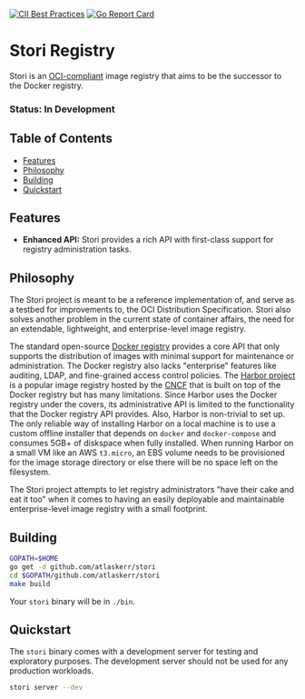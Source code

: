 [![CII Best Practices](https://bestpractices.coreinfrastructure.org/projects/2374/badge)](https://bestpractices.coreinfrastructure.org/projects/2374)
[![Go Report Card](https://goreportcard.com/badge/github.com/atlaskerr/stori)](https://goreportcard.com/report/github.com/atlaskerr/stori)

# Stori Registry

Stori is an [OCI-compliant][distribution-spec] image registry that aims to be the successor to the Docker registry.

### Status: In Development

## Table of Contents
- [Features](#features)
- [Philosophy](#philosophy)
- [Building](#building)
- [Quickstart](#quickstart)

## Features
- __Enhanced API:__ Stori provides a rich API with first-class support for registry administration tasks.

## Philosophy
The Stori project is meant to be a reference implementation of, and serve as a testbed for improvements to, the OCI Distribution Specification.
Stori also solves another problem in the current state of container affairs, the need for an extendable, lightweight, and enterprise-level image registry.

The standard open-source [Docker registry][docker-distribution] provides a core API that only supports the distribution of images with minimal support for maintenance or administration.
The Docker registry also lacks "enterprise" features like auditing, LDAP, and fine-grained access control policies.
The [Harbor project][harbor] is a popular image registry hosted by the [CNCF][cncf] that is built on top of the Docker registry but has many limitations.
Since Harbor uses the Docker registry under the covers, its administrative API is limited to the functionality that the Docker registry API provides.
Also, Harbor is non-trivial to set up.
The only reliable way of installing Harbor on a local machine is to use a custom offline installer that depends on `docker` and `docker-compose` and consumes 5GB+ of diskspace when fully installed.
When running Harbor on a small VM like an AWS `t3.micro`, an EBS volume needs to be provisioned for the image storage directory or else there will be no space left on the filesystem.

The Stori project attempts to let registry administrators "have their cake and eat it too" when it comes to having an easily deployable and maintainable enterprise-level image registry with a small footprint.

## Building

```bash
GOPATH=$HOME
go get -d github.com/atlaskerr/stori
cd $GOPATH/github.com/atlaskerr/stori
make build
```

Your `stori` binary will be in `./bin`.

## Quickstart

The `stori` binary comes with a development server for testing and exploratory purposes.
The development server should not be used for any production workloads.
```bash
stori server --dev
```

[distribution-spec]: https://github.com/opencontainers/distribution-spec
[harbor]: https://github.com/goharbor/harbor
[docker-distribution]: https://github.com/docker/distribution
[cncf]: https://www.cncf.io
